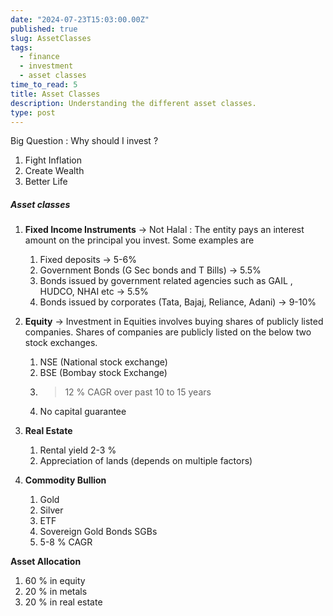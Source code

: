 ```yaml
---
date: "2024-07-23T15:03:00.00Z"
published: true
slug: AssetClasses
tags:
  - finance
  - investment
  - asset classes
time_to_read: 5
title: Asset Classes
description: Understanding the different asset classes.
type: post
---
```



Big Question : Why should I invest ?
1. Fight Inflation
2. Create Wealth
3. Better Life

 ##### **Asset classes**
 
 1. **Fixed Income Instruments** -> Not Halal : The entity pays an interest amount on the principal you invest. Some examples are
     1. Fixed deposits  -> 5-6%
     2. Government Bonds (G Sec bonds and T Bills) -> 5.5%
     3. Bonds issued by government related agencies such as GAIL , HUDCO, NHAI etc -> 5.5%
     4. Bonds issued by corporates (Tata, Bajaj, Reliance, Adani) -> 9-10%
     
 2. **Equity** -> Investment in Equities involves buying shares of publicly listed companies. Shares of companies are publicly listed on the below two stock exchanges.
    1. NSE (National stock exchange)
    2. BSE (Bombay stock Exchange)
    3. >12 % CAGR over past 10 to 15 years
    4. No capital guarantee
    
3. **Real Estate**  
   1. Rental yield 2-3 %
   2. Appreciation of lands (depends on multiple factors)
   
4. **Commodity Bullion** 
   1. Gold
   2. Silver
   3. ETF
   4. Sovereign Gold Bonds SGBs
   5. 5-8 % CAGR

**Asset Allocation**
1. 60 % in equity
2. 20 % in metals
3. 20 % in real estate
   
   